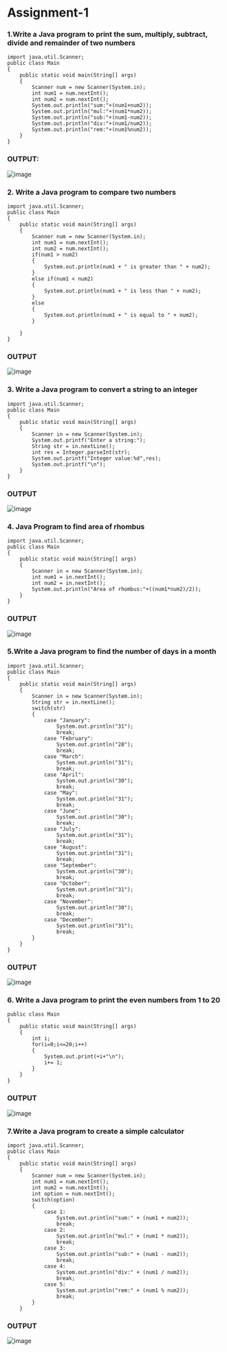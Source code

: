 # Assignment-1
### 1.Write a Java program to print the sum, multiply, subtract, divide and remainder of two numbers
```
import java.util.Scanner;
public class Main
{
    public static void main(String[] args)
    {
        Scanner num = new Scanner(System.in);
        int num1 = num.nextInt();
        int num2 = num.nextInt();
        System.out.println("sum:"+(num1+num2));
        System.out.println("mul:"+(num1*num2));
        System.out.println("sub:"+(num1-num2));
        System.out.println("div:"+(num1/num2));
        System.out.println("rem:"+(num1%num2));
    }
}
```
### OUTPUT:
![image](https://user-images.githubusercontent.com/94228215/224472883-92b411df-7227-43ee-a0da-a49a14c7824e.png)

### 2. Write a Java program to compare two numbers
```
import java.util.Scanner;
public class Main
{
    public static void main(String[] args)
    {
        Scanner num = new Scanner(System.in);
        int num1 = num.nextInt();
        int num2 = num.nextInt();
        if(num1 > num2)
        {
            System.out.println(num1 + " is greater than " + num2);
        }
        else if(num1 < num2)
        {
            System.out.println(num1 + " is less than " + num2);
        }
        else
        {
            System.out.println(num1 + " is equal to " + num2);
        }

    }
}
```
### OUTPUT
![image](https://user-images.githubusercontent.com/94228215/224472982-4a0acab4-9f02-442f-98ef-b35dd1d57c76.png)

### 3. Write a Java program to convert a string to an integer
```
import java.util.Scanner;
public class Main
{
    public static void main(String[] args)
    {
        Scanner in = new Scanner(System.in);
        System.out.printf("Enter a string:");
        String str = in.nextLine();
        int res = Integer.parseInt(str);
        System.out.printf("Integer value:%d",res);
        System.out.printf("\n");
    }
}
```
### OUTPUT
![image](https://user-images.githubusercontent.com/94228215/224473107-a9c7cd8c-d7f3-4eb8-9911-9f690a56f40f.png)

### 4. Java Program to find area of rhombus
```
import java.util.Scanner;
public class Main
{
    public static void main(String[] args)
    {
        Scanner in = new Scanner(System.in);
        int num1 = in.nextInt();
        int num2 = in.nextInt();
        System.out.println("Area of rhombus:"+((num1*num2)/2));
    }
}
```
### OUTPUT
![image](https://user-images.githubusercontent.com/94228215/224473175-2d4d844a-1474-4052-86f6-8264f481ce61.png)

### 5.Write a Java program to find the number of days in a month
```
import java.util.Scanner;
public class Main
{
    public static void main(String[] args)
    {
        Scanner in = new Scanner(System.in);
        String str = in.nextLine();
        switch(str)
        {
            case "January":
                System.out.println("31");
                break;
            case "February":
                System.out.println("28");
                break;
            case "March":
                System.out.println("31");
                break;
            case "April":
                System.out.println("30");
                break;
            case "May":
                System.out.println("31");
                break;
            case "June":
                System.out.println("30");
                break;
            case "July":
                System.out.println("31");
                break;
            case "August":
                System.out.println("31");
                break;
            case "September":
                System.out.println("30");
                break;
            case "October":
                System.out.println("31");
                break;
            case "November":
                System.out.println("30");
                break;
            case "December":
                System.out.println("31");
                break;
        }
    }
}
```
### OUTPUT
![image](https://user-images.githubusercontent.com/94228215/224473363-36a40c63-e32c-4c1a-ab2f-bc84722c3490.png)

### 6. Write a Java program to print the even numbers from 1 to 20
```
public class Main
{
    public static void main(String[] args)
    {
        int i;
        for(i=0;i<=20;i++)
        {
            System.out.print(+i+"\n");
            i+= 1;
        }
    }
}
```
### OUTPUT
![image](https://user-images.githubusercontent.com/94228215/224473443-a115deca-c6e6-4319-8d66-9f612ca2b3bc.png)

### 7.Write a Java program to create a simple calculator
```
import java.util.Scanner;
public class Main
{
    public static void main(String[] args)
    {
        Scanner num = new Scanner(System.in);
        int num1 = num.nextInt();
        int num2 = num.nextInt();
        int option = num.nextInt();
        switch(option)
        {
            case 1:
                System.out.println("sum:" + (num1 + num2));
                break;
            case 2:
                System.out.println("mul:" + (num1 * num2));
                break;
            case 3:
                System.out.println("sub:" + (num1 - num2));
                break;
            case 4:
                System.out.println("div:" + (num1 / num2));
                break;
            case 5:
                System.out.println("rem:" + (num1 % num2));
                break;
        }
    }

```
### OUTPUT
![image](https://user-images.githubusercontent.com/94228215/224473589-ae0ab7a6-a828-4c92-b86c-37f91c83343c.png)




